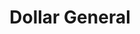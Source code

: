 ---
title: "Dollar General"
url: /louisville/dollar-general-south-4th-street/
shop: variety store
---